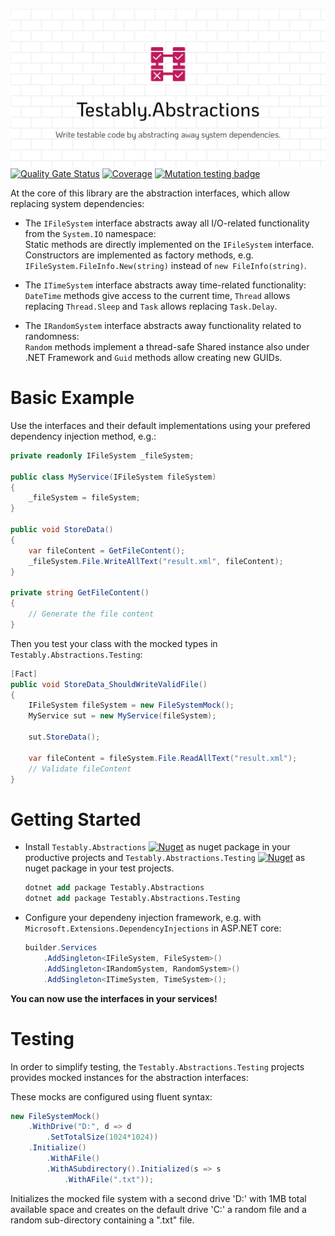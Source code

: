 ![Testably.Abstractions](https://raw.githubusercontent.com/Testably/Testably.Abstractions/main/Docs/Images/social-preview.png)
[![Quality Gate Status](https://sonarcloud.io/api/project_badges/measure?project=Testably_Testably.Abstractions&metric=alert_status)](https://sonarcloud.io/summary/new_code?id=Testably_Testably.Abstractions)
[![Coverage](https://sonarcloud.io/api/project_badges/measure?project=Testably_Testably.Abstractions&metric=coverage)](https://sonarcloud.io/summary/new_code?id=Testably_Testably.Abstractions)
[![Mutation testing badge](https://img.shields.io/endpoint?style=flat&url=https%3A%2F%2Fbadge-api.stryker-mutator.io%2Fgithub.com%2FTestably%2FTestably.Abstractions%2Fmain)](https://dashboard.stryker-mutator.io/reports/github.com/Testably/Testably.Abstractions/main)

At the core of this library are the abstraction interfaces, which allow replacing system dependencies:

 - The `IFileSystem` interface abstracts away all I/O-related functionality from the `System.IO` namespace:  
   Static methods are directly implemented on the `IFileSystem` interface.
   Constructors are implemented as factory methods, e.g. `IFileSystem.FileInfo.New(string)` instead of `new FileInfo(string)`.

 - The `ITimeSystem` interface abstracts away time-related functionality:  
   `DateTime` methods give access to the current time, `Thread` allows replacing `Thread.Sleep` and `Task` allows replacing `Task.Delay`.

 - The `IRandomSystem` interface abstracts away functionality related to randomness:  
   `Random` methods implement a thread-safe Shared instance also under .NET Framework and `Guid` methods allow creating new GUIDs.

# Basic Example
Use the interfaces and their default implementations using your prefered dependency injection method, e.g.:
```csharp
private readonly IFileSystem _fileSystem;

public class MyService(IFileSystem fileSystem)
{
    _fileSystem = fileSystem;
}

public void StoreData()
{
    var fileContent = GetFileContent();
    _fileSystem.File.WriteAllText("result.xml", fileContent);
}

private string GetFileContent()
{
    // Generate the file content
}
```

Then you test your class with the mocked types in `Testably.Abstractions.Testing`:
```csharp
[Fact]
public void StoreData_ShouldWriteValidFile()
{
    IFileSystem fileSystem = new FileSystemMock();
    MyService sut = new MyService(fileSystem);

    sut.StoreData();

    var fileContent = fileSystem.File.ReadAllText("result.xml");
    // Validate fileContent
}
```

# Getting Started
- Install `Testably.Abstractions` [![Nuget](https://img.shields.io/nuget/v/Testably.Abstractions)](https://www.nuget.org/packages/Testably.Abstractions) as nuget package in your productive projects and `Testably.Abstractions.Testing` [![Nuget](https://img.shields.io/nuget/v/Testably.Abstractions.Testing)](https://www.nuget.org/packages/Testably.Abstractions.Testing) as nuget package in your test projects.
  ```ps
  dotnet add package Testably.Abstractions
  dotnet add package Testably.Abstractions.Testing
  ```

- Configure your dependeny injection framework, e.g. with `Microsoft.Extensions.DependencyInjections` in ASP.NET core:
  ```csharp
  builder.Services
      .AddSingleton<IFileSystem, FileSystem>()
      .AddSingleton<IRandomSystem, RandomSystem>()
      .AddSingleton<ITimeSystem, TimeSystem>();
  ```

**You can now use the interfaces in your services!**

# Testing
In order to simplify testing, the `Testably.Abstractions.Testing` projects provides mocked instances for the abstraction interfaces:

These mocks are configured using fluent syntax:
```csharp
new FileSystemMock()
    .WithDrive("D:", d => d
        .SetTotalSize(1024*1024))
    .Initialize()
        .WithAFile()
        .WithASubdirectory().Initialized(s => s
            .WithAFile(".txt"));
```
Initializes the mocked file system with a second drive 'D:' with 1MB total available space and creates on the default drive 'C:' a random file and a random sub-directory containing a ".txt" file.
